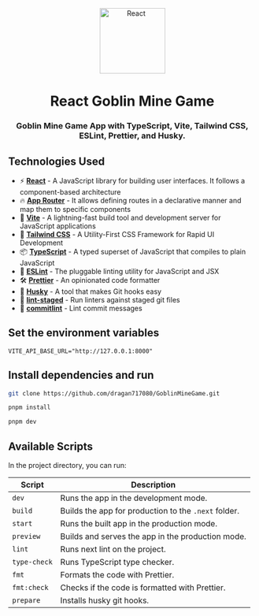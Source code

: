 <div align=center>

<picture>
  <source media="(prefers-color-scheme: dark)" srcset="public/react-light.svg">
  <source media="(prefers-color-scheme: light)" srcset="public/react-dark.svg">
  <img height="133" width="133" alt="React">
</picture>

# React Goblin Mine Game

### Goblin Mine Game App with TypeScript, Vite, Tailwind CSS, ESLint, Prettier, and Husky.

</div>

## Technologies Used

- ⚡ **[React](https://react.dev/)** - A JavaScript library for building user interfaces. It follows a component-based architecture
- 🔥 **[App Router](https://reactrouter.com/)** - It allows defining routes in a declarative manner and map them to specific components
- 🚀 **[Vite](https://vite.dev/)** - A lightning-fast build tool and development server for JavaScript applications
- 🎨 **[Tailwind CSS](https://tailwindcss.com/)** - A Utility-First CSS Framework for Rapid UI Development
- 📦 **[TypeScript](https://www.typescriptlang.org/)** - A typed superset of JavaScript that compiles to plain JavaScript
- 📝 **[ESLint](https://eslint.org/)** - The pluggable linting utility for JavaScript and JSX
- 🛠 **[Prettier](https://prettier.io/)** - An opinionated code formatter
- 🐶 **[Husky](https://typicode.github.io/husky/#/)** - A tool that makes Git hooks easy
- 🚫 **[lint-staged](https://github.com/okonet/lint-staged)** - Run linters against staged git files
- 📄 **[commitlint](https://commitlint.js.org/#/)** - Lint commit messages

## Set the environment variables

```
VITE_API_BASE_URL="http://127.0.0.1:8000"
```

## Install dependencies and run

```bash
git clone https://github.com/dragan717080/GoblinMineGame.git

pnpm install

pnpm dev
```

## Available Scripts

In the project directory, you can run:

| **Script**   | **Description**                                      |
| ------------ | ---------------------------------------------------- |
| `dev`        | Runs the app in the development mode.                |
| `build`      | Builds the app for production to the `.next` folder. |
| `start`      | Runs the built app in the production mode.           |
| `preview`    | Builds and serves the app in the production mode.    |
| `lint`       | Runs next lint on the project.                       |
| `type-check` | Runs TypeScript type checker.                        |
| `fmt`        | Formats the code with Prettier.                      |
| `fmt:check`  | Checks if the code is formatted with Prettier.       |
| `prepare`    | Installs husky git hooks.                            |
